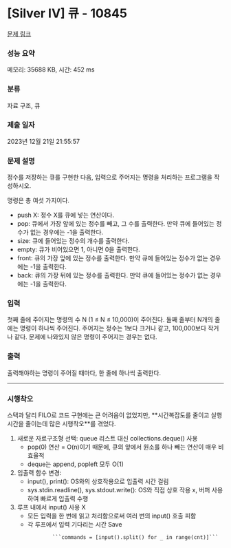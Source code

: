 # [Silver IV] 큐 - 10845 

[문제 링크](https://www.acmicpc.net/problem/10845) 

### 성능 요약

메모리: 35688 KB, 시간: 452 ms

### 분류

자료 구조, 큐

### 제출 일자

2023년 12월 21일 21:55:57

### 문제 설명

<p>정수를 저장하는 큐를 구현한 다음, 입력으로 주어지는 명령을 처리하는 프로그램을 작성하시오.</p>

<p>명령은 총 여섯 가지이다.</p>

<ul>
	<li>push X: 정수 X를 큐에 넣는 연산이다.</li>
	<li>pop: 큐에서 가장 앞에 있는 정수를 빼고, 그 수를 출력한다. 만약 큐에 들어있는 정수가 없는 경우에는 -1을 출력한다.</li>
	<li>size: 큐에 들어있는 정수의 개수를 출력한다.</li>
	<li>empty: 큐가 비어있으면 1, 아니면 0을 출력한다.</li>
	<li>front: 큐의 가장 앞에 있는 정수를 출력한다. 만약 큐에 들어있는 정수가 없는 경우에는 -1을 출력한다.</li>
	<li>back: 큐의 가장 뒤에 있는 정수를 출력한다. 만약 큐에 들어있는 정수가 없는 경우에는 -1을 출력한다.</li>
</ul>

### 입력 

 <p>첫째 줄에 주어지는 명령의 수 N (1 ≤ N ≤ 10,000)이 주어진다. 둘째 줄부터 N개의 줄에는 명령이 하나씩 주어진다. 주어지는 정수는 1보다 크거나 같고, 100,000보다 작거나 같다. 문제에 나와있지 않은 명령이 주어지는 경우는 없다.</p>

### 출력 

 <p>출력해야하는 명령이 주어질 때마다, 한 줄에 하나씩 출력한다.</p>

---------------------------------------------------------------------

### 시행착오

<p> 스택과 달리 FILO로 코드 구현에는 큰 어려움이 없었지만, **시간복잡도를 줄이고 실행시간을 줄이는데 많은 시행착오**를 겪었다.</p>

<ol>
	<li> 새로운 자료구조형 선택: queue 리스트 대신 collections.deque() 사용 
		<ul>
			<li>pop(0) 연산 = O(n)이기 때문에, 큐의 앞에서 원소를 하나 빼는 연산이 매우 비효율적</li>
			<li>deque는 append, popleft 모두 O(1)</li>
		</ul>
	</li>
	<li> 입출력 함수 변경:
		<ul>
			<li>input(), print(): OS와의 상호작용으로 입출력 시간 걸림 </li>
			<li>sys.stdin.readline(), sys.stdout.write(): OS와 직접 상호 작용 x, 버퍼 사용하여 빠르게 입출력 수행</li>
		</ul>
	</li>
 	<li> 루프 내에서 input() 사용 X
  		<ul>
    			<li>모든 입력을 한 번에 읽고 처리함으로써 여러 번의 input() 호출 피함</li>
       			<li>각 루프에서 입력 기다리는 시간 Save</li>
	  		
			```commands = [input().split() for _ in range(cnt)]```
  
</ol>

